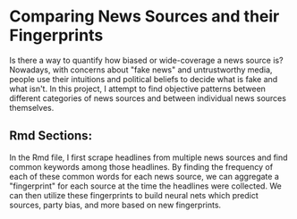 # Comparing News Sources and their Fingerprints

Is there a way to quantify how biased or wide-coverage a news source is? Nowadays, with concerns about "fake news" and untrustworthy media, people use their intuitions and political beliefs to decide what is fake and what isn't. In this project, I attempt to find objective patterns between different categories of news sources and between individual news sources themselves.

## Rmd Sections:
In the Rmd file, I first scrape headlines from multiple news sources and find common keywords among those headlines. By finding the frequency of each of these common words for each news source, we can aggregate a "fingerprint" for each source at the time the headlines were collected. We can then utilize these fingerprints to build neural nets which predict sources, party bias, and more based on new fingerprints.
